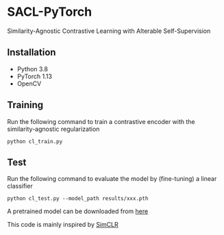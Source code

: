 # SACL-PyTorch
Similarity-Agnostic Contrastive Learning with Alterable Self-Supervision

## Installation
- Python 3.8 
- PyTorch 1.13
- OpenCV

## Training
Run the following command to train a contrastive encoder with the similarity-agnostic regularization
```
python cl_train.py
```

## Test
Run the following command to evaluate the model by (fine-tuning) a linear classifier
```
python cl_test.py --model_path results/xxx.pth
```

A pretrained model can be downloaded from [here](https://drive.google.com/file/d/1TodX_1AwigIrm3CEMy-RbaMcNoKG5kz1/view?usp=sharing)

This code is mainly inspired by [SimCLR](https://github.com/leftthomas/SimCLR)
